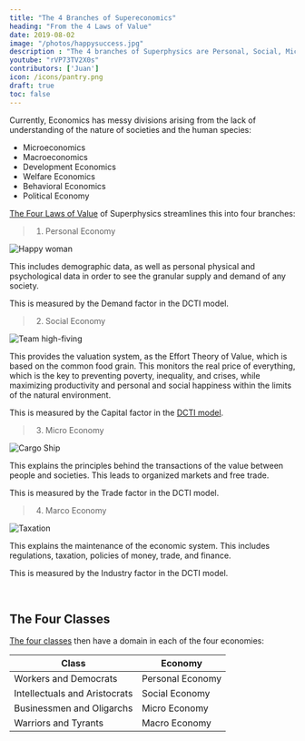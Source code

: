 ```yaml
---
title: "The 4 Branches of Supereconomics"
heading: "From the 4 Laws of Value"
date: 2019-08-02
image: "/photos/happysuccess.jpg"
description : "The 4 branches of Superphysics are Personal, Social, Micro, Macro, These based on the 4 laws of value"
youtube: "rVP73TV2X0s"
contributors: ['Juan']
icon: /icons/pantry.png
draft: true
toc: false
---
```



Currently, Economics has messy divisions arising from the lack of understanding of the nature of societies and the human species:

- Microeconomics
- Macroeconomics
- Development Economics
- Welfare Economics
- Behavioral Economics
- Political Economy

[The Four Laws of Value](/social/economics/principles/four-laws-of-value) of Superphysics streamlines this into four branches:

> 1. Personal Economy 

![Happy woman](/photos/happysuccess.jpg)

This includes demographic data, as well as personal physical and psychological data in order to see the granular supply and demand of any society. 

This is measured by the Demand factor in the DCTI model. <!-- It  manifests as the user profile -->


> 2. Social Economy

![Team high-fiving](/photos/team.jpg)

This provides the valuation system, as the Effort Theory of Value, which is based on the common food grain. This monitors the real price of everything, which is the key to preventing poverty, inequality, and crises, while maximizing productivity and personal and social happiness within the limits of the natural environment.  

This is measured by the Capital factor in the [DCTI model](/social/economics/principles/dcti).

<!-- gives info on the relative indices between cities and countries, showing their relative aggregate supply and demand, measured in grain through the grain index. This manifests as our proposed centralized indicators portal -->

> 3. Micro Economy

![Cargo Ship](/photos/objects/ship.jpg)

This explains the principles behind the transactions of the value between people and societies. This leads to organized markets and free trade.

This is measured by the Trade factor in the DCTI model. 


> 4. Marco Economy

![Taxation](/photos/tax.jpg)

This explains the maintenance of the economic system. This includes regulations, taxation, policies of money, trade, and finance.

This is measured by the Industry factor in the DCTI model. 

<br>

## The Four Classes

[The four classes](/social/supersociology/principles/law-social-cycles) then have a domain in each of the four economies:

Class | Economy
--- | ---
Workers and Democrats | Personal Economy
Intellectuals and Aristocrats | Social Economy
Businessmen and Oligarchs | Micro Economy
Warriors and Tyrants | Macro Economy


<!-- Taonomics is the revival of Classical Economics integrated with Modern Data Science
Classical Economics originally was study of how to manag an estate to keep it productive. Its main measures of productivity was the usefulness that its members derived from it. 
After democratic governments were formed in Europe in the 17th century, 

In Neoclassical Economics, a forest has no obvious use to humans and would be more useful as a parking lot and so it is bulldozed. 
In Classical Economics, a forest has use to its plant and animal citizens and so it will be protected
 -->